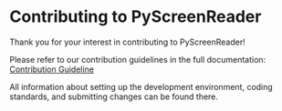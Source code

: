 # Contributing to PyScreenReader

Thank you for your interest in contributing to PyScreenReader!  

Please refer to our contribution guidelines in the full documentation:  
[Contribution Guideline](https://pyscreenreader.readthedocs.io/en/latest/contributing/documentation.html)  

All information about setting up the development environment, coding standards, and submitting changes can be found there.